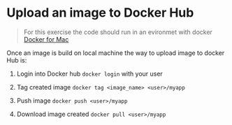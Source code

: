 # Upload an image to Docker Hub

 > For this exercise the code should run in an evironmet with docker [Docker for Mac](https://docs.docker.com/docker-for-mac/install/)
 
Once an image is build on local machine the way to upload image to docker Hub is:

1. Login into Docker hub
`docker login` with your user

2. Tag created image 
`docker tag <image_name> <user>/myapp`

3. Push image
`docker push <user>/myapp`

4. Download image created
`docker pull <user>/myapp`
